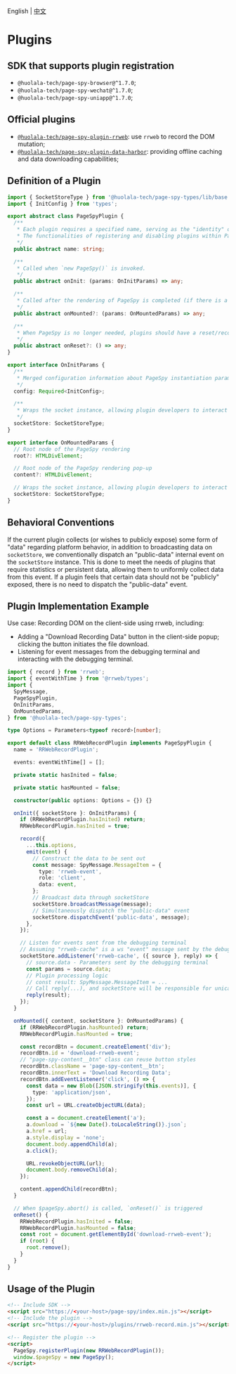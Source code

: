 English | [中文](./plugin_zh.md)

# Plugins

## SDK that supports plugin registration

- `@huolala-tech/page-spy-browser@^1.7.0`;
- `@huolala-tech/page-spy-wechat@^1.7.0`;
- `@huolala-tech/page-spy-uniapp@^1.7.0`;

## Official plugins

- [`@huolala-tech/page-spy-plugin-rrweb`](../packages/page-spy-plugin-rrweb): use `rrweb` to record the DOM mutation;
- [`@huolala-tech/page-spy-plugin-data-harbor`](../packages/page-spy-plugin-data-harbor): providing offline caching and data downloading capabilities;

## Definition of a Plugin

```ts
import { SocketStoreType } from '@huolala-tech/page-spy-types/lib/base';
import { InitConfig } from 'types';

export abstract class PageSpyPlugin {
  /**
   * Each plugin requires a specified name, serving as the "identity" of the current plugin.
   * The functionalities of registering and disabling plugins within PageSpy rely on the name property.
   */
  public abstract name: string;

  /**
   * Called when `new PageSpy()` is invoked.
   */
  public abstract onInit: (params: OnInitParams) => any;

  /**
   * Called after the rendering of PageSpy is completed (if there is a rendering process).
   */
  public abstract onMounted?: (params: OnMountedParams) => any;

  /**
   * When PageSpy is no longer needed, plugins should have a reset/recovery functionality.
   */
  public abstract onReset?: () => any;
}

export interface OnInitParams {
  /**
   * Merged configuration information about PageSpy instantiation parameters provided by the user.
   */
  config: Required<InitConfig>;

  /**
   * Wraps the socket instance, allowing plugin developers to interact with the debugging terminal/API through this property.
   */
  socketStore: SocketStoreType;
}

export interface OnMountedParams {
  // Root node of the PageSpy rendering
  root?: HTMLDivElement;

  // Root node of the PageSpy rendering pop-up
  content?: HTMLDivElement;

  // Wraps the socket instance, allowing plugin developers to interact with the debugging terminal/API through this property.
  socketStore: SocketStoreType;
}
```

## Behavioral Conventions

If the current plugin collects (or wishes to publicly expose) some form of "data" regarding platform behavior, in addition to broadcasting data on `socketStore`, we conventionally dispatch an "public-data" internal event on the `socketStore` instance. This is done to meet the needs of plugins that require statistics or persistent data, allowing them to uniformly collect data from this event. If a plugin feels that certain data should not be "publicly" exposed, there is no need to dispatch the "public-data" event.

## Plugin Implementation Example

Use case: Recording DOM on the client-side using rrweb, including:

- Adding a "Download Recording Data" button in the client-side popup; clicking the button initiates the file download.
- Listening for event messages from the debugging terminal and interacting with the debugging terminal.

```ts
import { record } from 'rrweb';
import { eventWithTime } from '@rrweb/types';
import {
  SpyMessage,
  PageSpyPlugin,
  OnInitParams,
  OnMountedParams,
} from '@huolala-tech/page-spy-types';

type Options = Parameters<typeof record>[number];

export default class RRWebRecordPlugin implements PageSpyPlugin {
  name = 'RRWebRecordPlugin';

  events: eventWithTime[] = [];

  private static hasInited = false;

  private static hasMounted = false;

  constructor(public options: Options = {}) {}

  onInit({ socketStore }: OnInitParams) {
    if (RRWebRecordPlugin.hasInited) return;
    RRWebRecordPlugin.hasInited = true;

    record({
      ...this.options,
      emit(event) {
        // Construct the data to be sent out
        const message: SpyMessage.MessageItem = {
          type: 'rrweb-event',
          role: 'client',
          data: event,
        };
        // Broadcast data through socketStore
        socketStore.broadcastMessage(message);
        // Simultaneously dispatch the "public-data" event
        socketStore.dispatchEvent('public-data', message);
      },
    });

    // Listen for events sent from the debugging terminal
    // Assuming "rrweb-cache" is a ws "event" message sent by the debugging terminal
    socketStore.addListener('rrweb-cache', ({ source }, reply) => {
      // source.data - Parameters sent by the debugging terminal
      const params = source.data;
      // Plugin processing logic
      // const result: SpyMessage.MessageItem = ...
      // Call reply(...), and socketStore will be responsible for unicasting the data to the specified debugging terminal
      reply(result);
    });
  }

  onMounted({ content, socketStore }: OnMountedParams) {
    if (RRWebRecordPlugin.hasMounted) return;
    RRWebRecordPlugin.hasMounted = true;

    const recordBtn = document.createElement('div');
    recordBtn.id = 'download-rrweb-event';
    // "page-spy-content__btn" class can reuse button styles
    recordBtn.className = 'page-spy-content__btn';
    recordBtn.innerText = 'Download Recording Data';
    recordBtn.addEventListener('click', () => {
      const data = new Blob([JSON.stringify(this.events)], {
        type: 'application/json',
      });
      const url = URL.createObjectURL(data);

      const a = document.createElement('a');
      a.download = `${new Date().toLocaleString()}.json`;
      a.href = url;
      a.style.display = 'none';
      document.body.appendChild(a);
      a.click();

      URL.revokeObjectURL(url);
      document.body.removeChild(a);
    });

    content.appendChild(recordBtn);
  }

  // When $pageSpy.abort() is called, `onReset()` is triggered
  onReset() {
    RRWebRecordPlugin.hasInited = false;
    RRWebRecordPlugin.hasMounted = false;
    const root = document.getElementById('download-rrweb-event');
    if (root) {
      root.remove();
    }
  }
}
```

## Usage of the Plugin

```html
<!-- Include SDK -->
<script src="https://<your-host>/page-spy/index.min.js"></script>
<!-- Include the plugin -->
<script src="https://<your-host>/plugins/rrweb-record.min.js"></script>

<!-- Register the plugin -->
<script>
  PageSpy.registerPlugin(new RRWebRecordPlugin());
  window.$pageSpy = new PageSpy();
</script>
```
